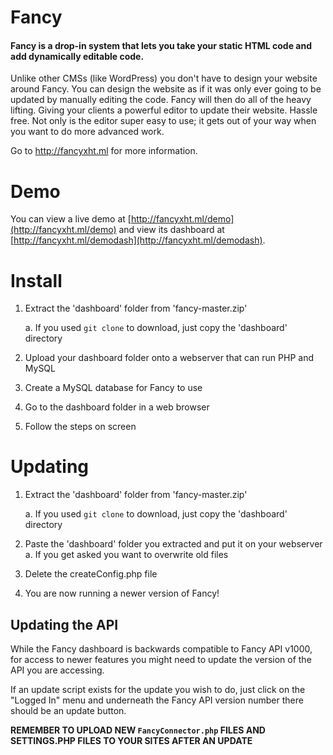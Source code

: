 # Fancy
#### Fancy is a drop-in system that lets you take your static HTML code and add dynamically editable code.
Unlike other CMSs (like WordPress) you don't have to design your website around Fancy. You can design the website as if it was only ever going to be updated by manually editing the code. Fancy will then do all of the heavy lifting. Giving your clients a powerful editor to update their website. Hassle free. Not only is the editor super easy to use; it gets out of your way when you want to do more advanced work.

Go to http://fancyxht.ml for more information.

# Demo
You can view a live demo at [http://fancyxht.ml/demo](http://fancyxht.ml/demo) and view its dashboard at [http://fancyxht.ml/demodash](http://fancyxht.ml/demodash).

# Install
1. Extract the 'dashboard' folder from 'fancy-master.zip'

	a. If you used `git clone` to download, just copy the 'dashboard' directory
2. Upload your dashboard folder onto a webserver that can run PHP and MySQL
3. Create a MySQL database for Fancy to use
4. Go to the dashboard folder in a web browser
5. Follow the steps on screen

# Updating
1. Extract the 'dashboard' folder from 'fancy-master.zip'
	
    a. If you used `git clone` to download, just copy the 'dashboard' directory
2. Paste the 'dashboard' folder you extracted and put it on your webserver
	a. If you get asked you want to overwrite old files
3. Delete the createConfig.php file
4. You are now running a newer version of Fancy!

## Updating the API
While the Fancy dashboard is backwards compatible to Fancy API v1000, for access to newer features you might need to update the version of the API you are accessing.

If an update script exists for the update you wish to do, just click on the "Logged In" menu and underneath the Fancy API version number there should be an update button.

**REMEMBER TO UPLOAD NEW `FancyConnector.php` FILES AND SETTINGS.PHP FILES TO YOUR SITES AFTER AN UPDATE**
